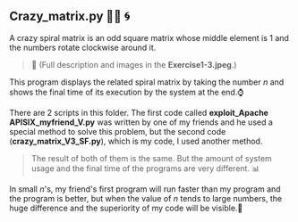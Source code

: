 ## Crazy_matrix.py 👨‍💻 🌀 

A crazy spiral matrix is ​​an odd square matrix whose middle element is 1 and the numbers rotate clockwise around it. 

> 📌 (Full description and images in the **Exercise1-3.jpeg**.)

This program displays the related spiral matrix by taking the number *n* and shows the final time of its execution by the system at the end.⌚

There are 2 scripts in this folder. The first code called **exploit_Apache APISIX_myfriend_V.py** was written by one of my friends and he used a special method to solve this problem, but the second code (**crazy_matrix_V3_SF.py**), which is my code, I used another method. 

 > The result of both of them is the same. But the amount of system usage and the final time of the programs are very different. 📊
 
In small *n*'s, my friend's first program will run faster than my program and the program is better, but when the value of *n* tends to large numbers, the huge difference and the superiority of my code will be visible.📝
